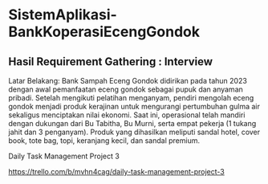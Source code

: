 # SistemAplikasi-BankKoperasiEcengGondok

## Hasil Requirement Gathering : Interview 
Latar Belakang:
Bank Sampah Eceng Gondok didirikan pada tahun 2023 dengan awal pemanfaatan eceng gondok sebagai pupuk dan anyaman pribadi. Setelah mengikuti pelatihan menganyam, pendiri mengolah eceng gondok menjadi produk kerajinan untuk mengurangi pertumbuhan gulma air sekaligus menciptakan nilai ekonomi. Saat ini, operasional telah mandiri dengan dukungan dari Bu Tabitha, Bu Murni, serta empat pekerja (1 tukang jahit dan 3 penganyam). Produk yang dihasilkan meliputi sandal hotel, cover book, tote bag, topi, keranjang kecil, dan sandal premium.


Daily Task Management Project 3

https://trello.com/b/mvhn4cag/daily-task-management-project-3